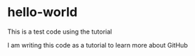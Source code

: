 # hello-world
This is a test code using the tutorial

I am writing this code as a tutorial to learn more about GitHub
